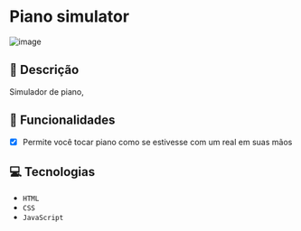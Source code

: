 # Piano simulator

![image](https://github.com/user-attachments/assets/1b29bcca-7fe5-403c-b066-9c609e7eb527)

## 📑 Descrição

Simulador de piano,

## 🎯 Funcionalidades

- [x] Permite você tocar piano como se estivesse com um real em suas mãos <br>

## 💻 Tecnologias 

- `HTML`
- `CSS`
- `JavaScript`
